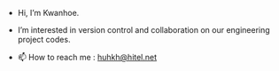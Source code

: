 - Hi, I’m Kwanhoe.
- I’m interested in version control and collaboration on our engineering project codes.

- 📫 How to reach me : huhkh@hitel.net

<!---
kwanhoe/kwanhoe is a ✨ special ✨ repository because its `README.md` (this file) appears on your GitHub profile.
You can click the Preview link to take a look at your changes.
--->

